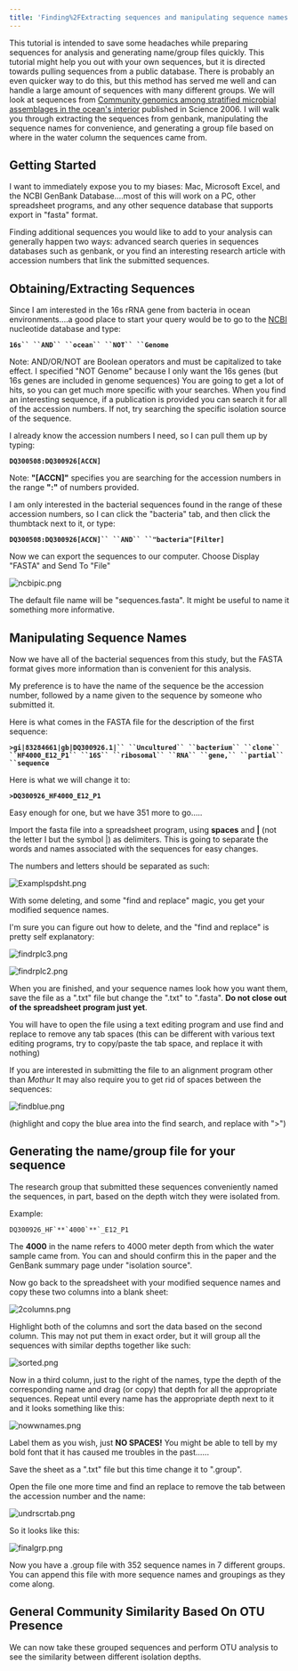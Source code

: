 ```yaml
---
title: 'Finding%2FExtracting sequences and manipulating sequence names for analysis'
---
```

This tutorial is intended to save some headaches while preparing
sequences for analysis and generating name/group files quickly. This
tutorial might help you out with your own sequences, but it is directed
towards pulling sequences from a public database. There is probably an
even quicker way to do this, but this method has served me well and can
handle a large amount of sequences with many different groups. We will
look at sequences from [Community genomics among stratified microbial
assemblages in the ocean\'s
interior](https://www.ncbi.nlm.nih.gov/pubmed/16439655) published in
Science 2006. I will walk you through extracting the sequences from
genbank, manipulating the sequence names for convenience, and generating
a group file based on where in the water column the sequences came from.

## Getting Started

I want to immediately expose you to my biases: Mac, Microsoft Excel, and
the NCBI GenBank Database\....most of this will work on a PC, other
spreadsheet programs, and any other sequence database that supports
export in \"fasta\" format.

Finding additional sequences you would like to add to your analysis can
generally happen two ways: advanced search queries in sequences
databases such as genbank, or you find an interesting research article
with accession numbers that link the submitted sequences.

## Obtaining/Extracting Sequences

Since I am interested in the 16s rRNA gene from bacteria in ocean
environments\....a good place to start your query would be to go to the
[NCBI](https://www.ncbi.nlm.nih.gov/) nucleotide database and type:

**`16s`` ``AND`` ``ocean`` ``NOT`` ``Genome`**

Note: AND/OR/NOT are Boolean operators and must be capitalized to take
effect. I specified \"NOT Genome\" because I only want the 16s genes
(but 16s genes are included in genome sequences) You are going to get a
lot of hits, so you can get much more specific with your searches. When
you find an interesting sequence, if a publication is provided you can
search it for all of the accession numbers. If not, try searching the
specific isolation source of the sequence.

I already know the accession numbers I need, so I can pull them up by
typing:

**`DQ300508:DQ300926[ACCN]`**

Note: **\"\[ACCN\]\"** specifies you are searching for the accession
numbers in the range **\":\"** of numbers provided.

I am only interested in the bacterial sequences found in the range of
these accession numbers, so I can click the \"bacteria\" tab, and then
click the thumbtack next to it, or type:

**`DQ300508:DQ300926[ACCN]`` ``AND`` ``"bacteria"[Filter]`**

Now we can export the sequences to our computer. Choose Display
\"FASTA\" and Send To \"File\"

![](ncbipic.png "ncbipic.png")

The default file name will be \"sequences.fasta\". It might be useful to
name it something more informative.

## Manipulating Sequence Names

Now we have all of the bacterial sequences from this study, but the
FASTA format gives more information than is convenient for this
analysis.

My preference is to have the name of the sequence be the accession
number, followed by a name given to the sequence by someone who
submitted it.

Here is what comes in the FASTA file for the description of the first
sequence:

**`>gi|83284661|gb|DQ300926.1|`` ``Uncultured`` ``bacterium`` ``clone`` ``HF4000_E12_P1`` ``16S`` ``ribosomal`` ``RNA`` ``gene,`` ``partial`` ``sequence`**

Here is what we will change it to:

**`>DQ300926_HF4000_E12_P1`**

Easy enough for one, but we have 351 more to go\.....

Import the fasta file into a spreadsheet program, using **spaces** and
**\|** (not the letter I but the symbol \|) as delimiters. This is going
to separate the words and names associated with the sequences for easy
changes.

The numbers and letters should be separated as such:

![`Examplspdsht.png`](Examplspdsht.png "Examplspdsht.png")

With some deleting, and some \"find and replace\" magic, you get your
modified sequence names.

I\'m sure you can figure out how to delete, and the \"find and replace\"
is pretty self explanatory:

![`findrplc3.png`](findrplc3.png "findrplc3.png")

![`findrplc2.png`](findrplc2.png "findrplc2.png")

When you are finished, and your sequence names look how you want them,
save the file as a \".txt\" file but change the \".txt\" to \".fasta\".
**Do not close out of the spreadsheet program just yet**.

You will have to open the file using a text editing program and use find
and replace to remove any tab spaces (this can be different with various
text editing programs, try to copy/paste the tab space, and replace it
with nothing)

If you are interested in submitting the file to an alignment program
other than *Mothur* It may also require you to get rid of spaces between
the sequences:

![`findblue.png`](findblue.png "findblue.png")

(highlight and copy the blue area into the find search, and replace with
\"\>\")

## Generating the name/group file for your sequence

The research group that submitted these sequences conveniently named the
sequences, in part, based on the depth witch they were isolated from.

Example:

    DQ300926_HF`**`4000`**`_E12_P1

The **4000** in the name refers to 4000 meter depth from which the water
sample came from. You can and should confirm this in the paper and the
GenBank summary page under \"isolation source\".

Now go back to the spreadsheet with your modified sequence names and
copy these two columns into a blank sheet:

![`2columns.png`](2columns.png "2columns.png")

Highlight both of the columns and sort the data based on the second
column. This may not put them in exact order, but it will group all the
sequences with similar depths together like such:

![`sorted.png`](sorted.png "sorted.png")

Now in a third column, just to the right of the names, type the depth of
the corresponding name and drag (or copy) that depth for all the
appropriate sequences. Repeat until every name has the appropriate depth
next to it and it looks something like this:

![`nowwnames.png`](nowwnames.png "nowwnames.png")

Label them as you wish, just **NO SPACES!** You might be able to tell by
my bold font that it has caused me troubles in the past\...\...

Save the sheet as a \".txt\" file but this time change it to \".group\".

Open the file one more time and find an replace to remove the tab
between the accession number and the name:

![`undrscrtab.png`](undrscrtab.png "undrscrtab.png")

So it looks like this:

![`finalgrp.png`](finalgrp.png "finalgrp.png")

Now you have a .group file with 352 sequence names in 7 different
groups. You can append this file with more sequence names and groupings
as they come along.

## General Community Similarity Based On OTU Presence

We can now take these grouped sequences and perform OTU analysis to see
the similarity between different isolation depths.

